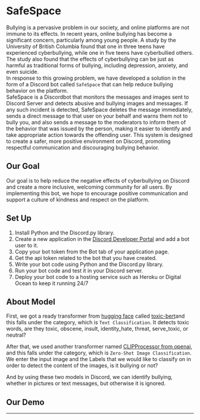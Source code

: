 # SafeSpace

Bullying is a pervasive problem in our society, and online platforms are not immune to its effects. In recent years, online bullying has become a significant concern, particularly among young people. A study by the University of British Columbia found that one in three teens have experienced cyberbullying, while one in five teens have cyberbullied others. The study also found that the effects of cyberbullying can be just as harmful as traditional forms of bullying, including depression, anxiety, and even suicide.<br>
In response to this growing problem, we have developed a solution in the form of a Discord bot called `SafeSpace` that can help reduce bullying behavior on the platform. <br>
SafeSpace is a Discordbot that monitors the messages and images sent to Discord Server and detects abusive and bullying images and messages. If any such incident is detected, SafeSpace deletes the message immediately, sends a direct message to that user on your behalf and warns them not to bully you, and also sends a message to the moderators to inform them of the behavior that was issued by the person, making it easier to identify and take appropriate action towards the offending user. This system is designed to create a safer, more positive environment on Discord, promoting respectful communication and discouraging bullying behavior.<br>


## Our Goal
Our goal is to help reduce the negative effects of cyberbullying on Discord and create a more inclusive, welcoming community for all users. By implementing this bot, we hope to encourage positive communication and support a culture of kindness and respect on the platform.<br>


## Set Up 
1. Install Python and the Discord.py library.<br>
2. Create a new application in the [Discord Developer Portal](https://discord.com/developers/applications) and add a bot user to it.<br>
3. Copy your bot token from the Bot tab of your application page.<br>
4. Get the api token related to the bot that you have created.<br>
5. Write your bot code using Python and the Discord.py library.<br>
6. Run your bot code and test it in your Discord server.<br>
7. Deploy your bot code to a hosting service such as Heroku or Digital Ocean to keep it running 24/7<br>


## About Model
First, we got a ready transformer from [hugging face](https://huggingface.co/) called [toxic-bert](https://huggingface.co/unitary/toxic-bert)and this falls under the category, which is `Text Classification`. It detects toxic words, are they toxic, obscene, insult, identity_hate, threat, serve_toxic, or neutral?

After that, we used another transformer named [CLIPProcessor from openai](https://huggingface.co/openai/clip-vit-large-patch14), and this falls under the category, which is `Zero-Shot Image Classification`. We enter the input image and the Labels that we would like to classify on in order to detect the content of the images, is it bullying or not?

And by using these two models in Discord, we can identify bullying, whether in pictures or text messages, but otherwise it is ignored.


## Our Demo
----------
